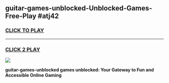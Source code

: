 
## guitar-games-unblocked-Unblocked-Games-Free-Play #atj42
<h3>
<a href="https://us.freeplayer.one?title=guitar-games-unblocked&ref=9M">CLICK TO PLAY</a></h3>
<hr>

<h3>
<a href="https://us.freeplayer.one?title=guitar-games-unblocked&ref=9M">CLICK 2 PLAY</a>
  
</h3>

<a href="https://us.freeplayer.one?title=guitar-games-unblocked&ref=9M"><img src="https://clearcache.store/games.png"></a>


**guitar-games-unblocked games unblocked: Your Gateway to Fun and Accessible Online Gaming**
